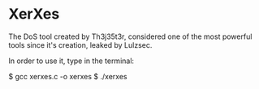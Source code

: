 # XerXes
The DoS tool created by Th3j35t3r, considered one of the most powerful tools since it's creation, leaked by Lulzsec.

In order to use it, type in the terminal:

$ gcc xerxes.c -o xerxes
$ ./xerxes <options>

